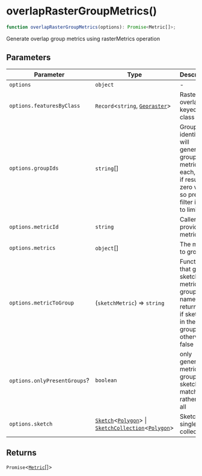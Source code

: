 # overlapRasterGroupMetrics()

```ts
function overlapRasterGroupMetrics(options): Promise<Metric[]>;
```

Generate overlap group metrics using rasterMetrics operation

## Parameters

| Parameter                    | Type                                                                                                                                                                             | Description                                                                                                           |
| ---------------------------- | -------------------------------------------------------------------------------------------------------------------------------------------------------------------------------- | --------------------------------------------------------------------------------------------------------------------- |
| `options`                    | `object`                                                                                                                                                                         | -                                                                                                                     |
| `options.featuresByClass`    | `Record`\<`string`, [`Georaster`](../interfaces/Georaster.md)\>                                                                                                                  | Raster to overlap, keyed by class ID                                                                                  |
| `options.groupIds`           | `string`[]                                                                                                                                                                       | Group identifiers - will generate group metric for each, even if result in zero value, so pre-filter if want to limit |
| `options.metricId`           | `string`                                                                                                                                                                         | Caller-provided metric ID                                                                                             |
| `options.metrics`            | `object`[]                                                                                                                                                                       | The metrics to group                                                                                                  |
| `options.metricToGroup`      | (`sketchMetric`) => `string`                                                                                                                                                     | Function that given sketch metric and group name, returns true if sketch is in the group, otherwise false             |
| `options.onlyPresentGroups`? | `boolean`                                                                                                                                                                        | only generate metrics for groups that sketches match to, rather than all                                              |
| `options.sketch`             | [`Sketch`](../interfaces/Sketch.md)\<[`Polygon`](../interfaces/Polygon.md)\> \| [`SketchCollection`](../interfaces/SketchCollection.md)\<[`Polygon`](../interfaces/Polygon.md)\> | Sketch - single or collection                                                                                         |

## Returns

`Promise`\<[`Metric`](../type-aliases/Metric.md)[]\>
